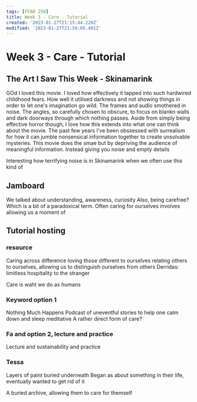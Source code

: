 ```yaml
---
tags: [FFAR 250]
title: Week 3 - Care - Tutorial
created: '2023-01-27T21:15:44.220Z'
modified: '2023-01-27T21:56:05.491Z'
---
```


# Week 3 - Care - Tutorial

## The Art I Saw This Week - Skinamarink

GOd I loved this movie. I loved how effectively it tapped into such hardwired childhood fears. How well it utilised darkness and not showing things in order to let one's imagination go wild. The frames and audio smothered in noise. The angles, so carefully chosen to obscure, to focus on blankn walls and dark doorways through which nothing passes.
Aside from simply being effective horror though, I love how this extends into what one can think about the movie. The past few years I've been obssessed with surrealism for how it can jumble nonsensical information together to create unsolvable mysteries. This movie does the smae but by depriving the audience of meaningful information. Instead giving you noise and empty details

Interesting how terrifying noise is in Skinamarink when we often use this kind of 

## Jamboard

We talked about understanding, awareness, curiosity
Also, being carefree? 
Which is a bit of a paradoxical term. Often caring for ourselves involves allowing us a moment of 

## Tutorial hosting

### resource

Caring across difference
loving those different to ourselves
relating others to ourselves, allowing us to distinguish ourselves from others
Derridas: limitless hospitality to the stranger

Care is waht we do as humans

### Keyword option 1

Nothing Much Happens
Podcast of uneventful stories to help one calm down and sleep
meditative
A rather direct form of care?

### Fa and option 2, lecture and practice

Lecture and sustainability and practice

### Tessa
Layers of paint buried underneath
Began as about something in their life, eventually wanted to get rid of it

A buried archive, allowing them to care for themself

